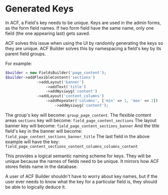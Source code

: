 # Generated Keys
In ACF, a Field's key needs to be unique. Keys are used in the admin forms, as the form field names. If two form field have the same name, only one field (the one appearing last) gets saved.

ACF solves this issue when using the UI by randomly generating the keys so they are unique. ACF Builder solves this by namespacing a field's key by its parent field groups.

For example:
```php
$builder = new FieldsBuilder('page_content');
$builder->addFlexibleContent('sections')
              ->addLayout('banner')
                  ->addText('title')
                  ->addWysiwyg('content')
              ->addLayout('content_columns')
                  ->addRepeater('columns', ['min' => 1, 'max' => 2])
                      ->addWysiwyg('content');
```

The group's key will become: `group_page_content`.
The flexible content areas `sections` key will become: `field_page_content_sections`
The layout banner key will become: `field_page_content_sections_banner`
And the title field's key in the banner will become: `field_page_content_sections_banner_title`
The last field in the above example will have the key: `field_page_content_sections_content_columns_columns_content`

This provides a logical semantic naming scheme for keys. They will be unique because the names of fields need to be unique. It mirrors how ACF stores fields name in the database.

A user of ACF Builder shouldn't have to worry about key names, but if the user ever needs to know what the key for a particular field is, they should be able to logically deduce it.